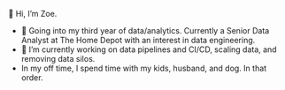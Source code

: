 👋  Hi, I’m Zoe. 

- 👀  Going into my third year of data/analytics. Currently a Senior Data Analyst at The Home Depot with an interest in data engineering. 
- 🌱  I’m currently working on data pipelines and CI/CD, scaling data, and removing data silos.
-  In my off time, I spend time with my kids, husband, and dog. In that order.


<!---
z-hymn/z-hymn is a ✨ special ✨ repository because its `README.md` (this file) appears on your GitHub profile.
You can click the Preview link to take a look at your changes.
--->

